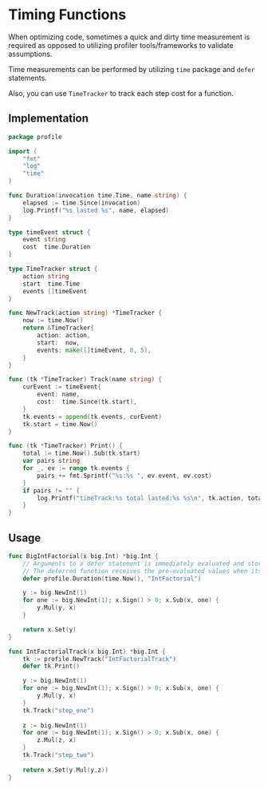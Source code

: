# Timing Functions

When optimizing code, sometimes a quick and dirty time measurement is required
as opposed to utilizing profiler tools/frameworks to validate assumptions.

Time measurements can be performed by utilizing `time` package and `defer` statements.

Also, you can use `TimeTracker` to track each step cost for a function.

## Implementation

```go
package profile

import (
	"fmt"
	"log"
	"time"
)

func Duration(invocation time.Time, name string) {
	elapsed := time.Since(invocation)
	log.Printf("%s lasted %s", name, elapsed)
}

type timeEvent struct {
	event string
	cost  time.Duration
}

type TimeTracker struct {
	action string
	start  time.Time
	events []timeEvent
}

func NewTrack(action string) *TimeTracker {
	now := time.Now()
	return &TimeTracker{
		action: action,
		start:  now,
		events: make([]timeEvent, 0, 5),
	}
}

func (tk *TimeTracker) Track(name string) {
	curEvent := timeEvent{
		event: name,
		cost:  time.Since(tk.start),
	}
	tk.events = append(tk.events, curEvent)
	tk.start = time.Now()
}

func (tk *TimeTracker) Print() {
	total := time.Now().Sub(tk.start)
	var pairs string
	for _, ev := range tk.events {
		pairs += fmt.Sprintf("%s:%s ", ev.event, ev.cost)
	}
	if pairs != "" {
		log.Printf("timeTrack:%s total lasted:%s %s\n", tk.action, total, pairs)
	}
}
```

## Usage

```go
func BigIntFactorial(x big.Int) *big.Int {
    // Arguments to a defer statement is immediately evaluated and stored.
    // The deferred function receives the pre-evaluated values when its invoked.
    defer profile.Duration(time.Now(), "IntFactorial")

    y := big.NewInt(1)
    for one := big.NewInt(1); x.Sign() > 0; x.Sub(x, one) {
        y.Mul(y, x)
    }

    return x.Set(y)
}

func IntFactorialTrack(x big.Int) *big.Int {
	tk := profile.NewTrack("IntFactorialTrack")
	defer tk.Print()

	y := big.NewInt(1)
	for one := big.NewInt(1); x.Sign() > 0; x.Sub(x, one) {
		y.Mul(y, x)
	}
	tk.Track("step_one")
	
	z := big.NewInt(1)
	for one := big.NewInt(1); x.Sign() > 0; x.Sub(x, one) {
		z.Mul(z, x)
	}
	tk.Track("step_two")
	
	return x.Set(y.Mul(y,z))
}
```
